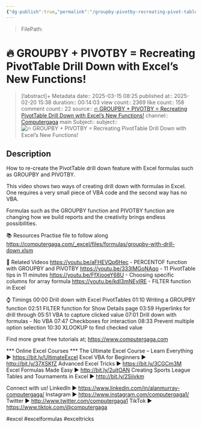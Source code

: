 ```yaml
---
{"dg-publish":true,"permalink":"/groupby-pivotby-recreating-pivot-table-drill-down/"}
---
```


>FilePath: 

# 🔥 GROUPBY + PIVOTBY = Recreating PivotTable Drill Down with Excel’s New Functions!
> [!abstract]+ Metadata
> date:: 2025-03-15 08:25
> published at:: 2025-02-20 15:38
> duration:: 00:14:03
> view count:: 2369
> like count:: 158
> comment count:: 22
> source:: [🔥 GROUPBY + PIVOTBY = Recreating PivotTable Drill Down with Excel’s New Functions!](https://www.youtube.com/watch?v=gO3fVPVbj18)
> channel:: [Computergaga](https://www.youtube.com/channel/UCd8GVoiUzlWtGHllMI5hmsA)
> main Subject::
> subject::
![🔥 GROUPBY + PIVOTBY = Recreating PivotTable Drill Down with Excel’s New Functions!](https://www.youtube.com/watch?v=gO3fVPVbj18)

## Description
How to re-create the PivotTable drill down feature with Excel formulas such as GROUPBY and PIVOTBY.

This video shows two ways of creating drill down with formulas in Excel. One requires a very small piece of VBA code and the second way has no VBA.

Formulas such as the GROUPBY function and PIVOTBY function are changing how we build reports and the creativity brings endless possibilities.

📚 Resources
Practise file to follow along
https://computergaga.com/_excel/files/formulas/groupby-with-drill-down.xlsm

🎥 Related Videos
https://youtu.be/aFHEVQp6Hec - PERCENTOF function with GROUPBY and PIVOTBY
https://youtu.be/333IMGoNAqo - 11 PivotTable tips in 11 minutes
https://youtu.be/FfXjooeY68U - Choosing specific columns for array formula
https://youtu.be/kdl3mNEyIRE - FILTER function in Excel

⌚ Timings
00:00 Drill down with Excel PivotTables
01:10 Writing a GROUPBY function
02:51 FILTER function for Show Details page
03:59 Hyperlinks for drill through
05:51 VBA to capture clicked value
07:01 Drill down with formulas - No VBA
07:47 Checkboxes for interaction
08:33 Prevent multiple option selection
10:30 XLOOKUP to find checked value

Find more great free tutorials at; https://www.computergaga.com

*** Online Excel Courses ***
The Ultimate Excel Course – Learn Everything ► https://bit.ly/UltimateExcel
Excel VBA for Beginners ► http://bit.ly/37XSKfZ
Advanced Excel Tricks ► https://bit.ly/3CGCm3M
Excel Formulas Made Easy ► http://bit.ly/2ujtOAN
Creating Sports League Tables and Tournaments in Excel ► http://bit.ly/2Siivkm

Connect with us!
LinkedIn ► https://www.linkedin.com/in/alanmurray-computergaga/
Instagram ► https://www.instagram.com/computergaga1/
Twitter ► http://www.twitter.com/computergaga1
TikTok ► https://www.tiktok.com/@computergaga

#excel #excelformulas #exceltricks

